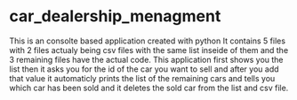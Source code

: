 # car_dealership_menagment
This is an consolte based application created with python 
It contains 5 files with 2 files actualy being csv files with the same list inseide of them 
and the 3 remaining files have the actual code.
This application first shows you the list then it asks you for the id of the car you want to sell 
and after you add that value it automaticly prints the list of the remaining cars and tells you which car has been sold 
and it deletes the sold car from the list and csv file.
